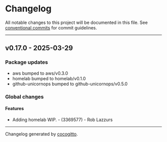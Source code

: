# Changelog
All notable changes to this project will be documented in this file. See [conventional commits](https://www.conventionalcommits.org/) for commit guidelines.

- - -
## v0.17.0 - 2025-03-29
### Package updates
- aws bumped to aws/v0.3.0
- homelab bumped to homelab/v0.1.0
- github-unicornops bumped to github-unicornops/v0.5.0
### Global changes
#### Features
- Adding homelab WIP. - (3369577) - Rob Lazzurs

- - -

Changelog generated by [cocogitto](https://github.com/cocogitto/cocogitto).